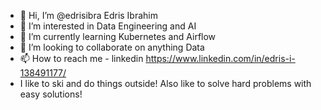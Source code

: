 - 👋 Hi, I’m @edrisibra Edris Ibrahim
- 👀 I’m interested in Data Engineering and AI 
- 🌱 I’m currently learning Kubernetes and Airflow
- 💞️ I’m looking to collaborate on anything Data
- 📫 How to reach me - linkedin https://www.linkedin.com/in/edris-i-138491177/
- I like to ski and do things outside! Also like to solve hard problems with easy solutions! 

<!---
edrisibra/edrisibra is a ✨ special ✨ repository because its `README.md` (this file) appears on your GitHub profile.
You can click the Preview link to take a look at your changes.
--->
